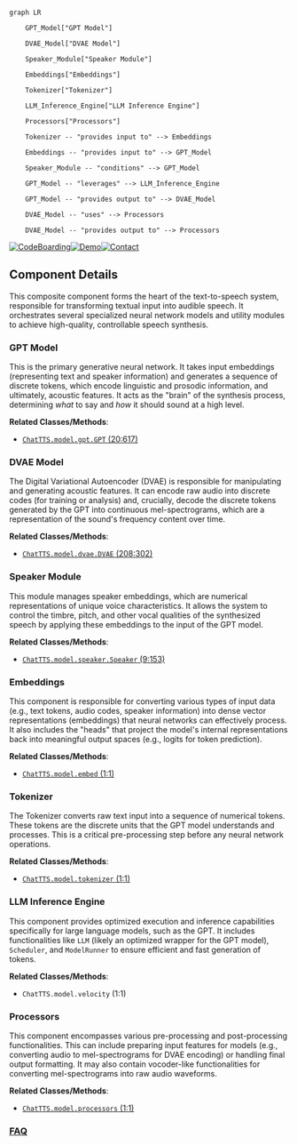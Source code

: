 ```mermaid

graph LR

    GPT_Model["GPT Model"]

    DVAE_Model["DVAE Model"]

    Speaker_Module["Speaker Module"]

    Embeddings["Embeddings"]

    Tokenizer["Tokenizer"]

    LLM_Inference_Engine["LLM Inference Engine"]

    Processors["Processors"]

    Tokenizer -- "provides input to" --> Embeddings

    Embeddings -- "provides input to" --> GPT_Model

    Speaker_Module -- "conditions" --> GPT_Model

    GPT_Model -- "leverages" --> LLM_Inference_Engine

    GPT_Model -- "provides output to" --> DVAE_Model

    DVAE_Model -- "uses" --> Processors

    DVAE_Model -- "provides output to" --> Processors

```

[![CodeBoarding](https://img.shields.io/badge/Generated%20by-CodeBoarding-9cf?style=flat-square)](https://github.com/CodeBoarding/GeneratedOnBoardings)[![Demo](https://img.shields.io/badge/Try%20our-Demo-blue?style=flat-square)](https://www.codeboarding.org/demo)[![Contact](https://img.shields.io/badge/Contact%20us%20-%20contact@codeboarding.org-lightgrey?style=flat-square)](mailto:contact@codeboarding.org)



## Component Details



This composite component forms the heart of the text-to-speech system, responsible for transforming textual input into audible speech. It orchestrates several specialized neural network models and utility modules to achieve high-quality, controllable speech synthesis.



### GPT Model

This is the primary generative neural network. It takes input embeddings (representing text and speaker information) and generates a sequence of discrete tokens, which encode linguistic and prosodic information, and ultimately, acoustic features. It acts as the "brain" of the synthesis process, determining *what* to say and *how* it should sound at a high level.





**Related Classes/Methods**:



- <a href="https://github.com/2noise/ChatTTS/blob/master/ChatTTS/model/gpt.py#L20-L617" target="_blank" rel="noopener noreferrer">`ChatTTS.model.gpt.GPT` (20:617)</a>





### DVAE Model

The Digital Variational Autoencoder (DVAE) is responsible for manipulating and generating acoustic features. It can encode raw audio into discrete codes (for training or analysis) and, crucially, decode the discrete tokens generated by the GPT into continuous mel-spectrograms, which are a representation of the sound's frequency content over time.





**Related Classes/Methods**:



- <a href="https://github.com/2noise/ChatTTS/blob/master/ChatTTS/model/dvae.py#L208-L302" target="_blank" rel="noopener noreferrer">`ChatTTS.model.dvae.DVAE` (208:302)</a>





### Speaker Module

This module manages speaker embeddings, which are numerical representations of unique voice characteristics. It allows the system to control the timbre, pitch, and other vocal qualities of the synthesized speech by applying these embeddings to the input of the GPT model.





**Related Classes/Methods**:



- <a href="https://github.com/2noise/ChatTTS/blob/master/ChatTTS/model/speaker.py#L9-L153" target="_blank" rel="noopener noreferrer">`ChatTTS.model.speaker.Speaker` (9:153)</a>





### Embeddings

This component is responsible for converting various types of input data (e.g., text tokens, audio codes, speaker information) into dense vector representations (embeddings) that neural networks can effectively process. It also includes the "heads" that project the model's internal representations back into meaningful output spaces (e.g., logits for token prediction).





**Related Classes/Methods**:



- <a href="https://github.com/2noise/ChatTTS/blob/master/ChatTTS/model/embed.py#L1-L1" target="_blank" rel="noopener noreferrer">`ChatTTS.model.embed` (1:1)</a>





### Tokenizer

The Tokenizer converts raw text input into a sequence of numerical tokens. These tokens are the discrete units that the GPT model understands and processes. This is a critical pre-processing step before any neural network operations.





**Related Classes/Methods**:



- <a href="https://github.com/2noise/ChatTTS/blob/master/ChatTTS/model/tokenizer.py#L1-L1" target="_blank" rel="noopener noreferrer">`ChatTTS.model.tokenizer` (1:1)</a>





### LLM Inference Engine

This component provides optimized execution and inference capabilities specifically for large language models, such as the GPT. It includes functionalities like `LLM` (likely an optimized wrapper for the GPT model), `Scheduler`, and `ModelRunner` to ensure efficient and fast generation of tokens.





**Related Classes/Methods**:



- `ChatTTS.model.velocity` (1:1)





### Processors

This component encompasses various pre-processing and post-processing functionalities. This can include preparing input features for models (e.g., converting audio to mel-spectrograms for DVAE encoding) or handling final output formatting. It may also contain vocoder-like functionalities for converting mel-spectrograms into raw audio waveforms.





**Related Classes/Methods**:



- <a href="https://github.com/2noise/ChatTTS/blob/master/ChatTTS/model/processors.py#L1-L1" target="_blank" rel="noopener noreferrer">`ChatTTS.model.processors` (1:1)</a>









### [FAQ](https://github.com/CodeBoarding/GeneratedOnBoardings/tree/main?tab=readme-ov-file#faq)